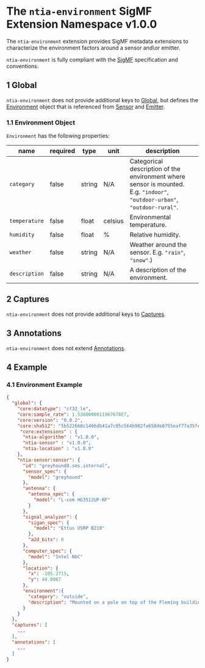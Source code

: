 # The `ntia-environment` SigMF Extension Namespace v1.0.0

The `ntia-environment` extension provides SigMF metadata extensions to characterize the environment factors around a sensor and\or emitter.

`ntia-environment` is fully compliant with the [SigMF](https://github.com/sigmf/SigMF/blob/sigmf-v1.x/sigmf-spec.md#namespaces) specification and conventions.

## 1 Global

`ntia-environment` does not provide additional keys to [Global](https://github.com/sigmf/SigMF/blob/sigmf-v1.x/sigmf-spec.md#global-object), but defines the [Environment](#11-environment-object) object that is referenced from [Sensor](ntia-sensor.sigmf-ext.md#12sensor-object) and [Emitter](ntia-emitter.sigmf-ext.md#11-emitter-object).

### 1.1 Environment Object

`Environment` has the following properties:

|name|required|type|unit|description|
|----|--------------|-------|-------|-----------|
|`category`|false|string|N/A|Categorical description of the environment where sensor is mounted. E.g. `"indoor"`, `"outdoor-urban"`, `"outdoor-rural"`.|
|`temperature`|false|float|celsius|Environmental temperature.|
|`humidity`|false|float|%|Relative humidity.|
|`weather`|false|string|N/A|Weather around the sensor. E.g. `"rain"`, `"snow"`.)|
|`description`|false|string|N/A|A description of the environment.|

## 2 Captures

`ntia-environment` does not provide additional keys to [Captures](https://github.com/sigmf/SigMF/blob/sigmf-v1.x/sigmf-spec.md#captures-array).

## 3 Annotations

`ntia-environment` does not extend [Annotations](https://github.com/sigmf/SigMF/blob/sigmf-v1.x/sigmf-spec.md#annotations-array).

## 4 Example

### 4.1 Environment Example

```json
{
  "global": {
    "core:datatype": "cf32_le",
    "core:sample_rate": 1.5360000011967678E7,
    "core:version": "0.0.2",
    "core:sha512": "5b522660c1406db41a7c05c564b902fa658de8755eaf77a35fea635ff97fd1293fe9e8b799c7ffca70d22cff8fa97cef0633ef29a08bdbc1b629165db72f81e3",
     "core:extensions" : {
      "ntia-algorithm" : "v1.0.0",
      "ntia-sensor" : "v1.0.0",
      "ntia-location" : "v1.0.0"
    },
    "ntia-sensor:sensor": {
      "id": "greyhound8.sms.internal",
      "sensor_spec": {
        "model": "greyhound"
      },
      "antenna": {
        "antenna_spec": {
          "model": "L-com HG3512UP-NF"
        }
      },
      "signal_analyzer": {
        "sigan_spec": {
          "model": "Ettus USRP B210"
        },
        "a2d_bits": 0
      },
      "computer_spec": {
        "model": "Intel NUC"
      },
      "location": {
        "x": -105.2715,
        "y": 40.0067
      },
      "environment":{
        "category": "outside",
        "description": "Mounted on a pole on top of the Fleming building at CU Boulder."
      }
    }
  },
  "captures": [
    ...
  ],
  "annotations": [
    ...
  ]
}
```
